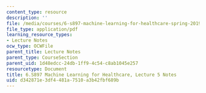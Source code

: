 ```yaml
---
content_type: resource
description: ''
file: /media/courses/6-s897-machine-learning-for-healthcare-spring-2019/d342871e3df4481a7510a3b42fbf689b_MIT6_S897S19_lec5note.pdf
file_type: application/pdf
learning_resource_types:
- Lecture Notes
ocw_type: OCWFile
parent_title: Lecture Notes
parent_type: CourseSection
parent_uid: 1d48edcc-24db-1ff9-4c54-c8ab1045e257
resourcetype: Document
title: 6.S897 Machine Learning for Healthcare, Lecture 5 Notes
uid: d342871e-3df4-481a-7510-a3b42fbf689b
---
```

